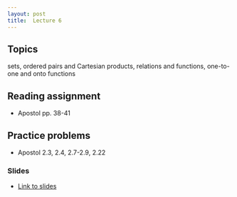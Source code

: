 ```yaml
---
layout: post
title:  Lecture 6
---
```


## Topics

sets, ordered pairs and Cartesian products, relations and functions, one-to-one and onto functions

## Reading assignment
* Apostol pp. 38-41

## Practice problems
* Apostol 2.3, 2.4, 2.7-2.9, 2.22

### Slides

* [Link to slides](http://wcasper.github.io/math350fall2024/slides/lec06/lec06.pdf)

